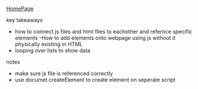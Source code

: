 
[HomePage](https://{bellmoor}.github.io/{BellMoore_I210}/homework-3)

key takeaways
- how to connect js files and html files to eachother and refernce specific elements
-How to add elements onto webpage using js without it physically existing in HTML
- looping over lists to show data

notes
- make sure js file is referenced correctly
- use documet.createElement to create element on seperate script